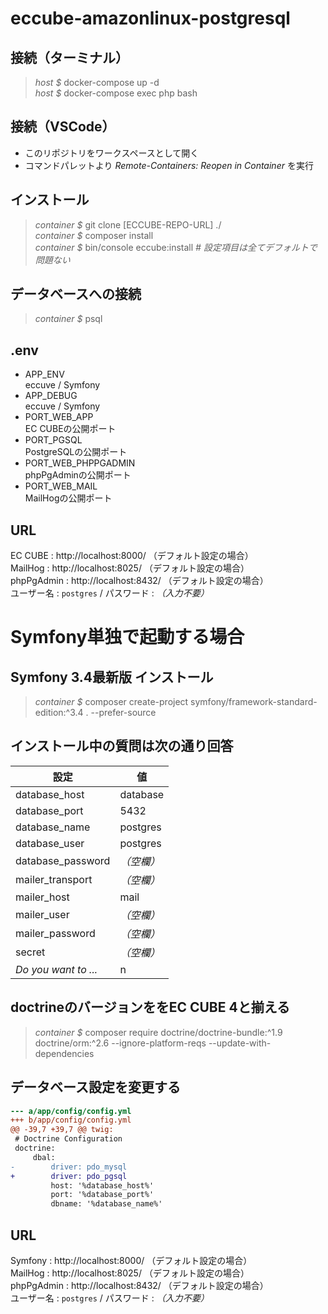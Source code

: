 # eccube-amazonlinux-postgresql

## 接続（ターミナル）

> *host $* docker-compose up -d  
> *host $* docker-compose exec php bash  

## 接続（VSCode）

* このリポジトリをワークスペースとして開く
* コマンドパレットより *Remote-Containers: Reopen in Container* を実行

## インストール

> *container $* git clone [ECCUBE-REPO-URL] ./  
> *container $* composer install  
> *container $* bin/console eccube:install *# 設定項目は全てデフォルトで問題ない*  

## データベースへの接続

> *container $* psql

## .env

* APP_ENV  
    eccuve / Symfony
* APP_DEBUG  
    eccuve / Symfony
* PORT_WEB_APP  
    EC CUBEの公開ポート
* PORT_PGSQL  
    PostgreSQLの公開ポート
* PORT_WEB_PHPPGADMIN  
    phpPgAdminの公開ポート
* PORT_WEB_MAIL  
    MailHogの公開ポート

## URL

 EC CUBE : http://localhost:8000/ （デフォルト設定の場合）  
 MailHog : http://localhost:8025/ （デフォルト設定の場合）  
 phpPgAdmin : http://localhost:8432/  （デフォルト設定の場合）  
     ユーザー名 : `postgres` / パスワード : *（入力不要）*

# Symfony単独で起動する場合

## Symfony 3.4最新版 インストール

> *container $* composer create-project symfony/framework-standard-edition:^3.4 . --prefer-source

## インストール中の質問は次の通り回答

| 設定                 | 値         |
| -------------------- | ---------- |
| database_host        | database   |
| database_port        | 5432       |
| database_name        | postgres   |
| database_user        | postgres   |
| database_password    | *（空欄）* |
| mailer_transport     | *（空欄）* |
| mailer_host          | mail       |
| mailer_user          | *（空欄）* |
| mailer_password      | *（空欄）* |
| secret               | *（空欄）* |
| *Do you want to ...* | n          |

## doctrineのバージョンををEC CUBE 4と揃える

> *container $* composer require doctrine/doctrine-bundle:^1.9 doctrine/orm:^2.6 --ignore-platform-reqs  --update-with-dependencies

## データベース設定を変更する

```diff
--- a/app/config/config.yml
+++ b/app/config/config.yml
@@ -39,7 +39,7 @@ twig:
 # Doctrine Configuration
 doctrine:
     dbal:
-        driver: pdo_mysql
+        driver: pdo_pgsql
         host: '%database_host%'
         port: '%database_port%'
         dbname: '%database_name%'
```

## URL

Symfony : http://localhost:8000/ （デフォルト設定の場合）  
MailHog : http://localhost:8025/ （デフォルト設定の場合）  
phpPgAdmin : http://localhost:8432/  （デフォルト設定の場合）  
     ユーザー名 : `postgres` / パスワード : *（入力不要）*
